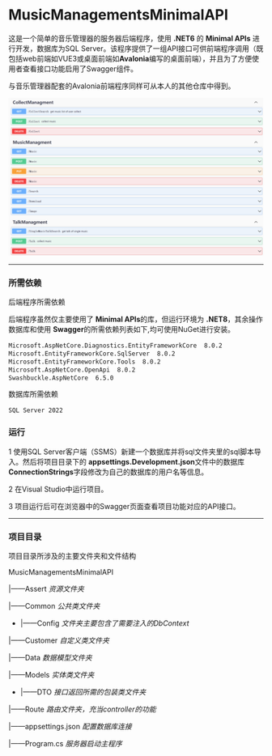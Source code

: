 # MusicManagementsMinimalAPI

这是一个简单的音乐管理器的服务器后端程序，使用 **.NET6** 的 **Minimal APIs** 进行开发，数据库为SQL Server。该程序提供了一组API接口可供前端程序调用（既包括web前端如VUE3或桌面前端如**Avalonia**编写的桌面前端），并且为了方便使用者查看接口功能启用了Swagger组件。

与音乐管理器配套的Avalonia前端程序同样可从本人的其他仓库中得到。

![图片-音乐管理器提供主要的API接口](./MusicManagementsMinimalAPI/Assert/MusicMinimalAPI.png "借助swaggerUI所标记出Music后端的主要功能")

---

### 所需依赖

后端程序所需依赖

后端程序虽然仅主要使用了 **Minimal APIs**的库，但运行环境为 **.NET8**，其余操作数据库和使用 **Swagger**的所需依赖列表如下,均可使用NuGet进行安装。

```
Microsoft.AspNetCore.Diagnostics.EntityFrameworkCore  8.0.2
Microsoft.EntityFrameworkCore.SqlServer  8.0.2
Microsoft.EntityFrameworkCore.Tools  8.0.2
Microsoft.AspNetCore.OpenApi  8.0.2
Swashbuckle.AspNetCore  6.5.0
```

数据库所需依赖

```
SQL Server 2022
```



### 运行

1 使用SQL Server客户端（SSMS）新建一个数据库并将sql文件夹里的sql脚本导入。然后将项目目录下的 **appsettings.Development.json**文件中的数据库 **ConnectionStrings**字段修改为自己的数据库的用户名等信息。

2 在Visual Studio中运行项目。

3 项目运行后可在浏览器中的Swagger页面查看项目功能对应的API接口。

---

### 项目目录

项目目录所涉及的主要文件夹和文件结构

MusicManagementsMinimalAPI


|——Assert    *资源文件夹*

|——Common   *公共类文件夹*

- |——Config   *文件夹主要包含了需要注入的DbContext*

|——Customer   *自定义类文件夹*

|——Data      *数据模型文件夹*

|——Models    *实体类文件夹*

- |——DTO    *接口返回所需的包装类文件夹*

|——Route    *路由文件夹，充当controller的功能*

|——appsettings.json    *配置数据库连接*

|——Program.cs          *服务器启动主程序*


